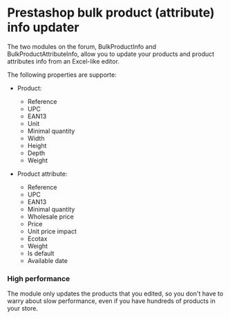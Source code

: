 # Prestashop bulk product (attribute) info updater
The two modules on the forum, BulkProductInfo and BulkProductAttributeInfo, allow you to update your products and product attributes info from an Excel-like editor.

The following properties are supporte:

 - Product:
   
    - Reference
    - UPC
    - EAN13
    - Unit
    - Minimal quantity
    - Width
    - Height
    - Depth
    - Weight
  
 - Product attribute:
   
    - Reference
    - UPC
    - EAN13
    - Minimal quantity
    - Wholesale price
    - Price
    - Unit price impact
    - Ecotax
    - Weight
    - Is default
    - Available date

### High performance
The module only updates the products that you edited, so you don't have to warry about slow performance, even if you have hundreds of products in your store.
